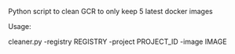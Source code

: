 Python script to clean GCR to only keep 5 latest docker images

Usage:

cleaner.py -registry REGISTRY -project PROJECT_ID -image IMAGE
